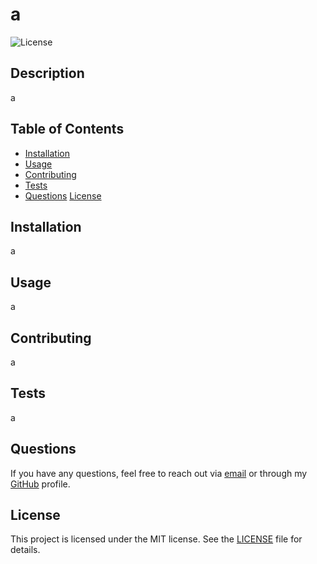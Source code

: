 # a

![License](https://img.shields.io/badge/license-MIT-blue.svg)

## Description

a

## Table of Contents

- [Installation](#installation)
- [Usage](#usage)
- [Contributing](#contributing)
- [Tests](#tests)
- [Questions](#questions)
[License](#license)

## Installation

a

## Usage

a

## Contributing

a

## Tests

a

## Questions

If you have any questions, feel free to reach out via [email](mailto:a) or through my [GitHub](https://github.com/a) profile.

## License

This project is licensed under the MIT license. See the [LICENSE](LICENSE) file for details.
